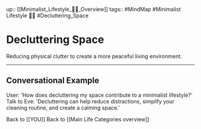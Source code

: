 up:: [[Minimalist_Lifestyle_🧘‍♀️_Overview]]
tags:: #MindMap #Minimalist Lifestyle 🧘‍♀️ #Decluttering_Space

# Decluttering Space

Reducing physical clutter to create a more peaceful living environment.

---
## Conversational Example
User: 'How does decluttering my space contribute to a minimalist lifestyle?'
Talk to Eve: 'Decluttering can help reduce distractions, simplify your cleaning routine, and create a calming space.'

Back to [[YOU]]
Back to [[Main Life Categories overview]]
